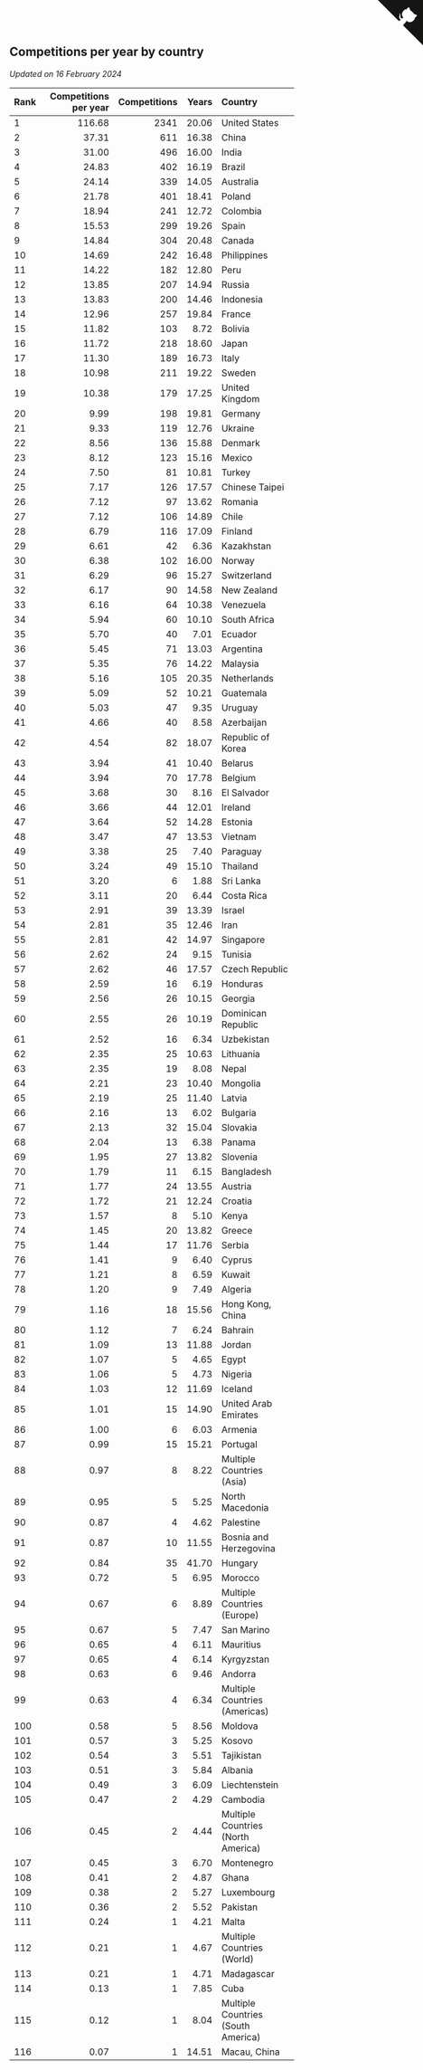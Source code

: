 ## Competitions per year by country

*Updated on 16 February 2024*

| Rank | Competitions per year | Competitions | Years | Country |
| :--- | ---: | ---: | ---: | :--- |
| 1 | 116.68 | 2341 | 20.06 | United States |
| 2 | 37.31 | 611 | 16.38 | China |
| 3 | 31.00 | 496 | 16.00 | India |
| 4 | 24.83 | 402 | 16.19 | Brazil |
| 5 | 24.14 | 339 | 14.05 | Australia |
| 6 | 21.78 | 401 | 18.41 | Poland |
| 7 | 18.94 | 241 | 12.72 | Colombia |
| 8 | 15.53 | 299 | 19.26 | Spain |
| 9 | 14.84 | 304 | 20.48 | Canada |
| 10 | 14.69 | 242 | 16.48 | Philippines |
| 11 | 14.22 | 182 | 12.80 | Peru |
| 12 | 13.85 | 207 | 14.94 | Russia |
| 13 | 13.83 | 200 | 14.46 | Indonesia |
| 14 | 12.96 | 257 | 19.84 | France |
| 15 | 11.82 | 103 | 8.72 | Bolivia |
| 16 | 11.72 | 218 | 18.60 | Japan |
| 17 | 11.30 | 189 | 16.73 | Italy |
| 18 | 10.98 | 211 | 19.22 | Sweden |
| 19 | 10.38 | 179 | 17.25 | United Kingdom |
| 20 | 9.99 | 198 | 19.81 | Germany |
| 21 | 9.33 | 119 | 12.76 | Ukraine |
| 22 | 8.56 | 136 | 15.88 | Denmark |
| 23 | 8.12 | 123 | 15.16 | Mexico |
| 24 | 7.50 | 81 | 10.81 | Turkey |
| 25 | 7.17 | 126 | 17.57 | Chinese Taipei |
| 26 | 7.12 | 97 | 13.62 | Romania |
| 27 | 7.12 | 106 | 14.89 | Chile |
| 28 | 6.79 | 116 | 17.09 | Finland |
| 29 | 6.61 | 42 | 6.36 | Kazakhstan |
| 30 | 6.38 | 102 | 16.00 | Norway |
| 31 | 6.29 | 96 | 15.27 | Switzerland |
| 32 | 6.17 | 90 | 14.58 | New Zealand |
| 33 | 6.16 | 64 | 10.38 | Venezuela |
| 34 | 5.94 | 60 | 10.10 | South Africa |
| 35 | 5.70 | 40 | 7.01 | Ecuador |
| 36 | 5.45 | 71 | 13.03 | Argentina |
| 37 | 5.35 | 76 | 14.22 | Malaysia |
| 38 | 5.16 | 105 | 20.35 | Netherlands |
| 39 | 5.09 | 52 | 10.21 | Guatemala |
| 40 | 5.03 | 47 | 9.35 | Uruguay |
| 41 | 4.66 | 40 | 8.58 | Azerbaijan |
| 42 | 4.54 | 82 | 18.07 | Republic of Korea |
| 43 | 3.94 | 41 | 10.40 | Belarus |
| 44 | 3.94 | 70 | 17.78 | Belgium |
| 45 | 3.68 | 30 | 8.16 | El Salvador |
| 46 | 3.66 | 44 | 12.01 | Ireland |
| 47 | 3.64 | 52 | 14.28 | Estonia |
| 48 | 3.47 | 47 | 13.53 | Vietnam |
| 49 | 3.38 | 25 | 7.40 | Paraguay |
| 50 | 3.24 | 49 | 15.10 | Thailand |
| 51 | 3.20 | 6 | 1.88 | Sri Lanka |
| 52 | 3.11 | 20 | 6.44 | Costa Rica |
| 53 | 2.91 | 39 | 13.39 | Israel |
| 54 | 2.81 | 35 | 12.46 | Iran |
| 55 | 2.81 | 42 | 14.97 | Singapore |
| 56 | 2.62 | 24 | 9.15 | Tunisia |
| 57 | 2.62 | 46 | 17.57 | Czech Republic |
| 58 | 2.59 | 16 | 6.19 | Honduras |
| 59 | 2.56 | 26 | 10.15 | Georgia |
| 60 | 2.55 | 26 | 10.19 | Dominican Republic |
| 61 | 2.52 | 16 | 6.34 | Uzbekistan |
| 62 | 2.35 | 25 | 10.63 | Lithuania |
| 63 | 2.35 | 19 | 8.08 | Nepal |
| 64 | 2.21 | 23 | 10.40 | Mongolia |
| 65 | 2.19 | 25 | 11.40 | Latvia |
| 66 | 2.16 | 13 | 6.02 | Bulgaria |
| 67 | 2.13 | 32 | 15.04 | Slovakia |
| 68 | 2.04 | 13 | 6.38 | Panama |
| 69 | 1.95 | 27 | 13.82 | Slovenia |
| 70 | 1.79 | 11 | 6.15 | Bangladesh |
| 71 | 1.77 | 24 | 13.55 | Austria |
| 72 | 1.72 | 21 | 12.24 | Croatia |
| 73 | 1.57 | 8 | 5.10 | Kenya |
| 74 | 1.45 | 20 | 13.82 | Greece |
| 75 | 1.44 | 17 | 11.76 | Serbia |
| 76 | 1.41 | 9 | 6.40 | Cyprus |
| 77 | 1.21 | 8 | 6.59 | Kuwait |
| 78 | 1.20 | 9 | 7.49 | Algeria |
| 79 | 1.16 | 18 | 15.56 | Hong Kong, China |
| 80 | 1.12 | 7 | 6.24 | Bahrain |
| 81 | 1.09 | 13 | 11.88 | Jordan |
| 82 | 1.07 | 5 | 4.65 | Egypt |
| 83 | 1.06 | 5 | 4.73 | Nigeria |
| 84 | 1.03 | 12 | 11.69 | Iceland |
| 85 | 1.01 | 15 | 14.90 | United Arab Emirates |
| 86 | 1.00 | 6 | 6.03 | Armenia |
| 87 | 0.99 | 15 | 15.21 | Portugal |
| 88 | 0.97 | 8 | 8.22 | Multiple Countries (Asia) |
| 89 | 0.95 | 5 | 5.25 | North Macedonia |
| 90 | 0.87 | 4 | 4.62 | Palestine |
| 91 | 0.87 | 10 | 11.55 | Bosnia and Herzegovina |
| 92 | 0.84 | 35 | 41.70 | Hungary |
| 93 | 0.72 | 5 | 6.95 | Morocco |
| 94 | 0.67 | 6 | 8.89 | Multiple Countries (Europe) |
| 95 | 0.67 | 5 | 7.47 | San Marino |
| 96 | 0.65 | 4 | 6.11 | Mauritius |
| 97 | 0.65 | 4 | 6.14 | Kyrgyzstan |
| 98 | 0.63 | 6 | 9.46 | Andorra |
| 99 | 0.63 | 4 | 6.34 | Multiple Countries (Americas) |
| 100 | 0.58 | 5 | 8.56 | Moldova |
| 101 | 0.57 | 3 | 5.25 | Kosovo |
| 102 | 0.54 | 3 | 5.51 | Tajikistan |
| 103 | 0.51 | 3 | 5.84 | Albania |
| 104 | 0.49 | 3 | 6.09 | Liechtenstein |
| 105 | 0.47 | 2 | 4.29 | Cambodia |
| 106 | 0.45 | 2 | 4.44 | Multiple Countries (North America) |
| 107 | 0.45 | 3 | 6.70 | Montenegro |
| 108 | 0.41 | 2 | 4.87 | Ghana |
| 109 | 0.38 | 2 | 5.27 | Luxembourg |
| 110 | 0.36 | 2 | 5.52 | Pakistan |
| 111 | 0.24 | 1 | 4.21 | Malta |
| 112 | 0.21 | 1 | 4.67 | Multiple Countries (World) |
| 113 | 0.21 | 1 | 4.71 | Madagascar |
| 114 | 0.13 | 1 | 7.85 | Cuba |
| 115 | 0.12 | 1 | 8.04 | Multiple Countries (South America) |
| 116 | 0.07 | 1 | 14.51 | Macau, China |


<a href="https://github.com/JustinTimeCuber/wca_statistics" class="github-corner" aria-label="View source on Github"><svg width="80" height="80" viewBox="0 0 250 250" style="fill:#151513; color:#fff; position: absolute; top: 0; border: 0; right: 0;" aria-hidden="true"><path d="M0,0 L115,115 L130,115 L142,142 L250,250 L250,0 Z"></path><path d="M128.3,109.0 C113.8,99.7 119.0,89.6 119.0,89.6 C122.0,82.7 120.5,78.6 120.5,78.6 C119.2,72.0 123.4,76.3 123.4,76.3 C127.3,80.9 125.5,87.3 125.5,87.3 C122.9,97.6 130.6,101.9 134.4,103.2" fill="currentColor" style="transform-origin: 130px 106px;" class="octo-arm"></path><path d="M115.0,115.0 C114.9,115.1 118.7,116.5 119.8,115.4 L133.7,101.6 C136.9,99.2 139.9,98.4 142.2,98.6 C133.8,88.0 127.5,74.4 143.8,58.0 C148.5,53.4 154.0,51.2 159.7,51.0 C160.3,49.4 163.2,43.6 171.4,40.1 C171.4,40.1 176.1,42.5 178.8,56.2 C183.1,58.6 187.2,61.8 190.9,65.4 C194.5,69.0 197.7,73.2 200.1,77.6 C213.8,80.2 216.3,84.9 216.3,84.9 C212.7,93.1 206.9,96.0 205.4,96.6 C205.1,102.4 203.0,107.8 198.3,112.5 C181.9,128.9 168.3,122.5 157.7,114.1 C157.9,116.9 156.7,120.9 152.7,124.9 L141.0,136.5 C139.8,137.7 141.6,141.9 141.8,141.8 Z" fill="currentColor" class="octo-body"></path></svg></a><style>.github-corner:hover .octo-arm{animation:octocat-wave 560ms ease-in-out}@keyframes octocat-wave{0%,100%{transform:rotate(0)}20%,60%{transform:rotate(-25deg)}40%,80%{transform:rotate(10deg)}}@media (max-width:500px){.github-corner:hover .octo-arm{animation:none}.github-corner .octo-arm{animation:octocat-wave 560ms ease-in-out}}</style>
